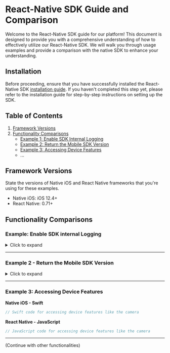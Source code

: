 # React-Native SDK Guide and Comparison

Welcome to the React-Native SDK guide for our platform! This document is designed to provide you with a comprehensive understanding of how to effectively utilize our React-Native SDK. We will walk you through usage examples and provide a comparison with the native SDK to enhance your understanding.

## Installation

Before proceeding, ensure that you have successfully installed the React-Native SDK [installation guide](link-to-installation-guide). If you haven't completed this step yet, please refer to the installation guide for step-by-step instructions on setting up the SDK.


## Table of Contents

1. [Framework Versions](#framework-versions)
2. [Functionality Comparisons](#functionality-comparisons)
    - [Example 1: Enable SDK Internal Logging](#example-1-enable-sdk-internal-logging)
    - [Example 2: Return the Mobile SDK Version](#example-2-return-the-mobile-sdk-version)
    - [Example 3: Accessing Device Features](#example-3-accessing-device-features)
    - ...


## Framework Versions

State the versions of Native iOS and React Native frameworks that you're using for these examples.

- Native iOS: iOS 12.4+
- React Native: 0.71+

## Functionality Comparisons

### Example: Enable SDK internal Logging
<details><summary>Click to expand</summary>

This example illustrates how to set up SAS Collector and Logger in a Native iOS application. **Note: The setup for Native iOS and React Native iOS projects is the same for this functionality.** You will need to modify your `AppDelegate.h` and `AppDelegate.mm` files.

#### Step 1: Update AppDelegate.h

In your `AppDelegate.h` file, you need to import the SASCollector header. 

```objective-c
// AppDelegate.h

// ... Your existing import statements
#import <UIKit/UIKit.h>

// NEWLY ADDED: Import SASCollector
#import <SASCollector/SASCollector.h>

// ... Rest of the file
```

#### Step 2: Update AppDelegate.mm

In your `AppDelegate.mm` file, you will need to import two headers: `SASCollector.h` and `SASLogger.h`.

```objective-c
// AppDelegate.mm

// ... Your existing import statements
#import <UIKit/UIKit.h>

// NEWLY ADDED: Import SASCollector and SASLogger
#import <SASCollector/SASCollector.h>
#import <SASCollector/SASLogger.h>

// ... Rest of the file
```

#### Step 3: Modify didFinishLaunchingWithOptions Method

Locate the `didFinishLaunchingWithOptions:` method in your `AppDelegate.mm` and add the following line to set the SAS Logger level.

```objective-c
- (BOOL)application:(UIApplication *)application didFinishLaunchingWithOptions:(NSDictionary *)launchOptions {
    // ... Existing code

    // NEWLY ADDED: Set SAS Logger level
    [SASLogger setLevel:SASLoggerLevelError];

    // ... Existing code
    return YES;
}
```

</details>



---

### Example 2 - Return the Mobile SDK Version
<details><summary>Click to expand</summary>
This example outlines how to retrieve the SDK version in both native iOS Objective-C and React Native iOS TypeScript using the example provided.

## Native iOS Objective-C

In our native iOS using Objective-C, you can retrieve the SDK version using the following method:

```objective-c
// Objective-C
+(NSString*)sdkVersion;
```

## React Native iOS TypeScript

In React Native using TypeScript, follow these steps to retrieve the SDK version:

1. Import required modules and functions:
   
   ```typescript
   import React from 'react';
   import { Text, Platform } from 'react-native';
   import { getSdkVersion } from 'react-native-mobile-sdk';
   ```

2. In your component, set up state to hold the SDK version:

   ```typescript
   const [sdkVersion, setSdkVersion] = React.useState<string>('');
   ```

3. Utilize the `useEffect` hook to fetch the SDK version and update the state:

   ```typescript
   React.useEffect(() => {
       getSdkVersion((version: string) => {
           setSdkVersion(version);
       });
   }, []);
   ```

4. Render the SDK version in your component's `return` statement:

   ```typescript
   return (
       <Text>{Platform.OS} SDK version: {sdkVersion}</Text>
   );
   ```

5. As Reference, in our react-native sdk, the `getSdkVersion` function is implemented in the `react-native-mobile-sdk.mm` file, as follows:

   ```objective-c
   RCT_EXPORT_METHOD(getSdkVersion:(RCTResponseSenderBlock)callback){
      NSString* sdkVersion = [SASCollector sdkVersion];
      callback(@[sdkVersion]);
   }
   ```

</details>


---

### Example 3: Accessing Device Features

**Native iOS - Swift**

```swift
// Swift code for accessing device features like the camera
```

**React Native - JavaScript**

```javascript
// JavaScript code for accessing device features like the camera
```

---

(Continue with other functionalities)
